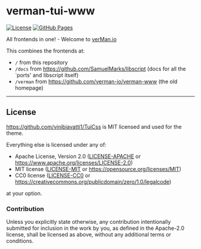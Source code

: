 verman-tui-www
==============

[![License](https://img.shields.io/badge/license-Apache--2.0%20OR%20MIT%20OR%20CC0-blue.svg)](https://opensource.org/licenses/Apache-2.0)
[![GitHub Pages](https://github.com/verman-io/verman-tui-www/actions/workflows/main.yml/badge.svg)](https://github.com/verman-io/verman-tui-www/actions/workflows/main.yml)

All frontends in one! - Welcome to [verMan.io](https://verMan.io)

This combines the frontends at:

  - `/` from this repository
  - `/docs` from https://github.com/SamuelMarks/libscript (docs for all the `ports' and libscript itself)
  - `/verman` from https://github.com/verman-io/verman-www (the old homepage)

<hr/>

## License

https://github.com/vinibiavatti1/TuiCss is MIT licensed and used for the theme.

Everything else is licensed under any of:

- Apache License, Version 2.0 ([LICENSE-APACHE](LICENSE-APACHE) or <https://www.apache.org/licenses/LICENSE-2.0>)
- MIT license ([LICENSE-MIT](LICENSE-MIT) or <https://opensource.org/licenses/MIT>)
- CC0 license ([LICENSE-CC0](LICENSE-CC0) or <https://creativecommons.org/publicdomain/zero/1.0/legalcode>)

at your option.

### Contribution

Unless you explicitly state otherwise, any contribution intentionally submitted for inclusion in the work by you, as defined in the Apache-2.0 license, shall be licensed as above, without any additional terms or conditions.
